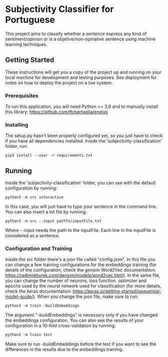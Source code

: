 # Subjectivity Classifier for Portuguese

This project aims to classify whether a sentence express any kind of sentiment/opinion or is a objetive/non-opinative sentence using machine learning techniques.

## Getting Started

These instructions will get you a copy of the project up and running on your local machine for development and testing purposes. See deployment for notes on how to deploy the project on a live system.

### Prerequisites

To run this application, you will need Python >= 3.6 and to manually install this library: https://github.com/tfcbertaglia/enelvo

### Installing
The setup.py hasn't been properly configured yet, so you just have to check if you have all dependencies installed. Inside the 'subjectivity-classification' folder, run:
```
pip3 install --user -r requirements.txt
```

## Running

Inside the 'subjectivity-classification' folder, you can use with the default configuration by running:
```
python3 -m src interactive
```
In this case, you will just have to type your sentence in the command line.
You can also insert a txt file by running:
```
python3 -m src --input pathTo/inputFile.txt
```
Where --input needs the path to the inputFile. Each line in the inputFile is considered as a sentence.


### Configuration and Training

Inside the src folder there's a json file called "config.json". In this file you can change a few training configurations for the embeddings training (for details of the configuration, check the gensim Word2Vec documentation: https://radimrehurek.com/gensim/models/word2vec.html). In the same file, you can change the number of neurons, loss function, optimizer and epochs used by the neural network used for classification (for more details, check the keras documentation: https://keras.io/getting-started/sequential-model-guide/).
When you change the json file, make sure to run:
```
python3 -m train -buildEmbeddings
```
The argument "-buildEmbeddings" is necessary only if you have changed the embeddings configuration.
You can also see the results of your configuration in a 10-fold cross-validation by running:
```
python3 -m train test
```
Make sure to run -buildEmbeddings before the test if you want to see the differences in the results due to the embeddings training.

